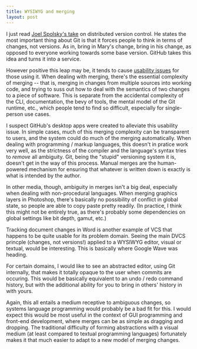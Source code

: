 ```yaml
---
title: WYSIWYG and merging
layout: post
---
```


I just read [Joel Spolsky's take](http://www.joelonsoftware.com/items/2010/03/17.html) on distributed version control. He states the most important thing about Git is that it forces people to think in terms of changes, not versions. As in, bring in Mary's change, bring in his change, as opposed to everyone working towards some base version. GitHub takes this idea and turns it into a service.

However positive this leap may be, it tends to cause [usability issues](http://news.ycombinator.com/item?id=4340047) for those using it. When dealing with merging, there's the essential complexity of merging -- that is, merging in changes from multiple sources into working code, and trying to suss out how to deal with the semantics of two changes to a piece of software. This is separate from the accidental complexity of the CLI, documentation, the bevy of tools, the mental model of the Git runtime, etc., which people tend to find so difficult, especially for single-person use cases.

I suspect GitHub's desktop apps were created to alleviate this usability issue. In simple cases, much of this merging complexity can be transparent to users, and the system could do much of the merging automatically. When dealing with programming / markup languages, this doesn't in pratice work very well, as the strictness of the compiler and the language's syntax tries to *remove*  all ambiguity. Git, being the "stupid" versioning system it is, doesn't get in the way of this process. Manual merges are the human-powered mechanism for ensuring that whatever is written down is exactly is what is intended by the author.

In other media, though, ambiguity in merges isn't a big deal, especially when dealing with non-procedural languages. When merging graphics layers in Photoshop, there's basically no possibility of conflict in global state, so people are able to copy paste pretty readily. (In practice, I think this might not be entirely true, as there's probably some dependencies on global settings like bit depth, gamut, etc.)

Tracking document changes in Word is another example of VCS that happens to be quite usable for its problem domain. Seeing the main DVCS princple (changes, not versions!) applied to a WYSIWYG editor, visual or textual, would be interesting. This is basically where Google Wave was heading.

For certain domains, I would like to see an abstracted editor, using Git internally, that makes it totally opaque to the user when commits are occuring. This would be basically equivalent to an undo / redo command history, but with the additional ability for you to bring in others' history in with yours. 

Again, this all entails a medium receptive to ambiguous changes, so systems language programming would probably be a bad fit for this. I would expect this would be most useful in the context of GUI programming and front-end development, where merges can be as simple as dragging and dropping. The traditional difficulty of forming abstractions with a visual medium (at least compared to textual programming languages) fortunately makes it that much easier to adapt to a new model of merging changes.
